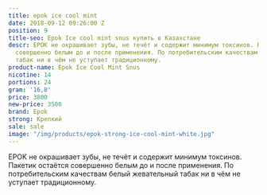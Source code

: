 ```yaml
---
title: epok ice cool mint
date: 2018-09-12 09:26:00 Z
position: 9
title-seo: Epok Ice cool mint snus купить в Казахстане
descr: EPOK не окрашивает зубы, не течёт и содержит минимум токсинов. Пакетик остаётся
  совершенно белым до и после применения. По потребительским качествам белый жевательный
  табак ни в чём не уступает традиционному.
product-name: Epok Ice Cool Mint Snus
nicotine: 14
portions: 24
gram: '16,8'
price: 3800
new-price: 3500
brand: Epok
strong: Крепкий
sale: sale
image: "/img/products/epok-strong-ice-cool-mint-white.jpg"
---
```


EPOK не окрашивает зубы, не течёт и содержит минимум токсинов. Пакетик остаётся совершенно белым до и после применения. По потребительским качествам белый жевательный табак ни в чём не уступает традиционному.